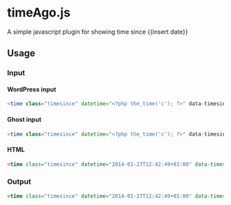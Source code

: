 timeAgo.js
==========

A simple javascript plugin for showing time since {{insert date}}

## Usage

### Input

#### WordPress input
```php
<time class="timesince" datetime="<?php the_time('c'); ?>" data-timesince="<?php the_time('U'); ?>" title="<?php the_time('F j, Y'); ?>"><?php the_time('F j, Y'); ?></time>
```

#### Ghost input
```php
<time class="timesince" datetime="<?php the_time('c'); ?>" data-timesince="<?php the_time('U'); ?>" title="<?php the_time('F j, Y'); ?>"><?php the_time('F j, Y'); ?></time>
```

#### HTML
```html
<time class="timesince" datetime="2014-01-27T12:42:49+01:00" data-timesince="1390822969" title="27 Januari, 2014">27 Januari, 2014</time>
```

### Output

```html
<time class="timesince" datetime="2014-01-27T12:42:49+01:00" data-timesince="1390822969">Mindre än en minut sedan.</time>
```
